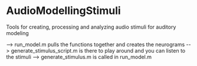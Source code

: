 # AudioModellingStimuli
Tools for creating, processing and analyzing audio stimuli for auditory modeling

--> run_model.m pulls the functions together and creates the neurograms 
--> generate_stimulus_script.m is there to play around and you can listen to the stimuli
--> generate_stimulus.m is called in run_model.m


